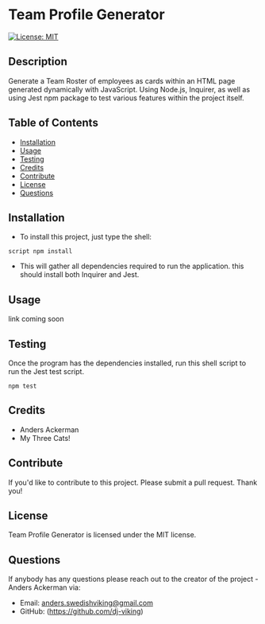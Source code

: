 

# Team Profile Generator

[![License: MIT](https://img.shields.io/badge/License-MIT-blue.svg)](https://opensource.org/licenses/MIT)

## Description 

Generate a Team Roster of employees as cards within an HTML page generated dynamically with JavaScript. Using Node.js, Inquirer, as well as using Jest npm package to test various features within the project itself.

## Table of Contents
* [Installation](#installation)
* [Usage](#usage)
* [Testing](#Testing)
* [Credits](#credits)
* [Contribute](#Contribute)
* [License](#license)
* [Questions](#Questions)

## Installation

* To install this project, just type the shell:

<code>script npm install</code> 

* This will gather all dependencies required to run the application. this should install both Inquirer and Jest.

## Usage

link coming soon

## Testing

Once the program has the dependencies installed, run this shell script to run the Jest test script. 

<code>npm test</code>

## Credits

* Anders Ackerman
* My Three Cats!

## Contribute

If you'd like to contribute to this project. Please submit a pull request. Thank you!

## License

Team Profile Generator is licensed under the MIT license.

## Questions

If anybody has any questions please reach out to the creator of the project - Anders Ackerman via:
* Email: anders.swedishviking@gmail.com
* GitHub: (https://github.com/dj-viking)
